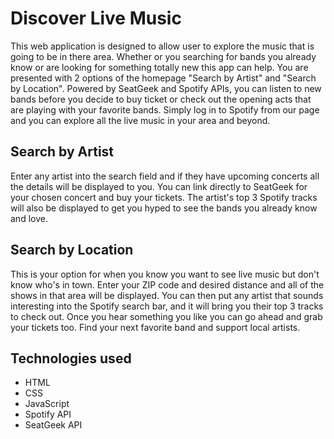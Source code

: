 # Discover Live Music

This web application is designed to allow user to explore the music that is going to be in there area. Whether or you searching for bands you already know or are looking for something totally new this app can help. You are presented with 2 options of the homepage "Search by Artist" and "Search by Location". Powered by SeatGeek and Spotify APIs, you can listen to new bands before you decide to buy ticket or check out the opening acts that are playing with your favorite bands. Simply log in to Spotify from our page and you can explore all the live music in your area and beyond.

## Search by Artist
Enter any artist into the search field and if they have upcoming concerts all the details will be displayed to you. You can link directly to SeatGeek for your chosen concert and buy your tickets. The artist's top 3 Spotify tracks will also be displayed to get you hyped to see the bands you already know and love.

## Search by Location
This is your option for when you know you want to see live music but don't know who's in town. Enter your ZIP code and desired distance and all of the shows in that area will be displayed. You can then put any artist that sounds interesting into the Spotify search bar, and it will bring you their top 3 tracks to check out. Once you hear something you like you can go ahead and grab your tickets too. Find your next favorite band and support local artists. 

## Technologies used
* HTML
* CSS
* JavaScript
* Spotify API
* SeatGeek API
